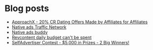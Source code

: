 # Blog posts
<!-- BLOG-POST-LIST:START -->
- [ApproachX - 20% CR Dating Offers Made by Affiliates for Affiliates](https://afflift.com/f/threads/approachx-20-cr-dating-offers-made-by-affiliates-for-affiliates.9381/)
- [Native ads Traffic Network](https://afflift.com/f/threads/native-ads-traffic-network.9760/)
- [Native ads buddy](https://afflift.com/f/threads/native-ads-buddy.10147/)
- [Revcontent daily budget can&#39;t be spent](https://afflift.com/f/threads/revcontent-daily-budget-cant-be-spent.10060/)
- [SelfAdvertiser Contest - $5,000 in Prizes - 2 Big Winners!](https://afflift.com/f/threads/selfadvertiser-contest-5-000-in-prizes-2-big-winners.10651/)
<!-- BLOG-POST-LIST:END -->

